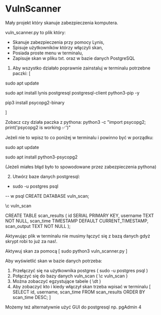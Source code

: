 # VulnScanner
Mały projekt który skanuje zabezpieczenia komputera.

vuln_scanner.py to plik który:
- Skanuje zabezpieczenia przy pomocy Lynis,
- Spisuje użytkowników którzy włączyli skan,
- Posiada proste menu w terminalu,
- Zapisuje skan w pliku txt. oraz w bazie danych PostgreSQL

1. Aby wszystko działało poprawnie zainstaluj w terminalu potrzebne paczki:
[

sudo apt update

sudo apt install lynis postgresql postgresql-client python3-pip -y

pip3 install psycopg2-binary

]

Zobacz czy działa paczka z pythona:
python3 -c "import psycopg2; print('psycopg2 is working ✅')"

Jeżeli nie to wpisz to co poniżej w terminalu i powinno być w porządku:

sudo apt update

sudo apt install python3-psycopg2

(Jeżeli miałes błąd było to spowodowane przez zabezpieczenia pythona)

2.  Utwórz baze danych postgresql:

- sudo -u postgres psql

-- w psql
CREATE DATABASE vuln_scan;

\c vuln_scan

CREATE TABLE scan_results (
    id SERIAL PRIMARY KEY,
    username TEXT NOT NULL,
    scan_time TIMESTAMP DEFAULT CURRENT_TIMESTAMP,
    scan_output TEXT NOT NULL
);



Aktywując plik w terminalu nie musimy łączyć się z bazą danych gdyż skrypt robi to już za nas!.

Aktywuj skan za pomocą
[ sudo python3 vuln_scanner.py ]

Aby wyświetlić skan w bazie danych potrzeba:

1. Przełączyć się na użytkownika postgres ( sudo -u postgres psql )
2. Połączyć się do bazy danych vuln_scan ( \c vuln_scan ) 
3. Można zobaczyć egzystujące tabele (  \dt )
4. Aby zobaczyć kto i kiedy włączył skan trzeba wpisać w terminalu 
[ SELECT id, username, scan_time FROM scan_results ORDER BY scan_time DESC; ]

Możemy też alternatywnie użyć GUI do postgresql np. pgAdmin 4

